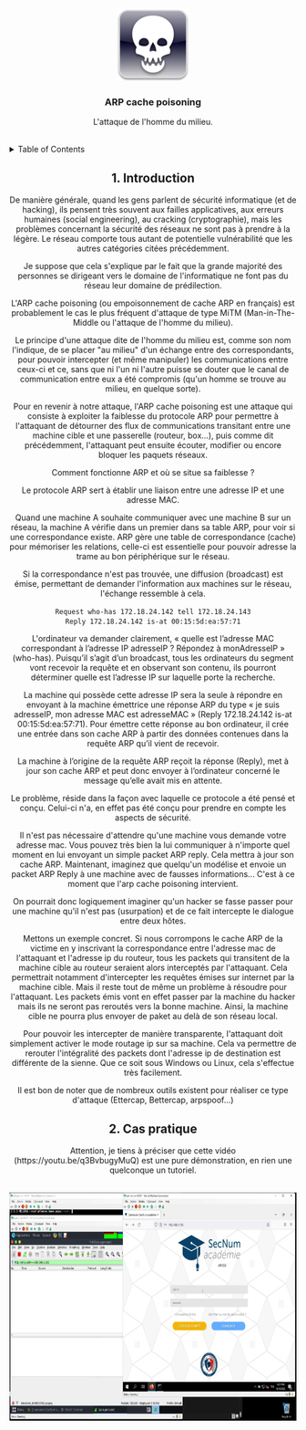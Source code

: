 <div id="top"></div>

<div align="center">
  <a href="https://github.com/franckferman/network-elements-synthesis">
    <img src="https://raw.githubusercontent.com/franckferman/network-elements-synthesis/main/img/skull.png" alt="Skull" width="128" height="128">
  </a>

<h3 align="center">ARP cache poisoning</h3>

  <p align="center">
    L'attaque de l'homme du milieu.
    <br/>
	<br/>
  </p>
</div>

<details>
  <summary>Table of Contents</summary>
  <ol>
	<li><a href="#1-introduction">Introduction</a></li>
    <li><a href="#2-cas_pratique">Cas pratique</a></li>
  </ol>
</details>

<div align="center">
<h2>1. Introduction</h2>

<p>De manière générale, quand les gens parlent de sécurité informatique (et de hacking), ils pensent très souvent aux failles applicatives, aux erreurs humaines (social engineering), au cracking (cryptographie), mais les problèmes concernant la sécurité des réseaux ne sont pas à prendre à la légère. Le réseau comporte tous autant de potentielle vulnérabilité que les autres catégories citées précédemment.<br/>

Je suppose que cela s'explique par le fait que la grande majorité des personnes se dirigeant vers le domaine de l'informatique ne font pas du réseau leur domaine de prédilection.<br/>

L'ARP cache poisoning (ou empoisonnement de cache ARP en français) est probablement le cas le plus fréquent d'attaque de type MiTM (Man-in-The-Middle ou l'attaque de l'homme du milieu).<br/>

Le principe d'une attaque dite de l'homme du milieu est, comme son nom l'indique, de se placer "au milieu" d'un échange entre des correspondants, pour pouvoir intercepter (et même manipuler) les communications entre ceux-ci et ce, sans que ni l'un ni l'autre puisse se douter que le canal de communication entre eux a été compromis (qu'un homme se trouve au milieu, en quelque sorte).<br/> 

Pour en revenir à notre attaque, l'ARP cache poisoning est une attaque qui consiste à exploiter la faiblesse du protocole ARP pour permettre à l'attaquant de détourner des flux de communications transitant entre une machine cible et une passerelle (routeur, box...), puis comme dit précédemment, l'attaquant peut ensuite écouter, modifier ou encore bloquer les paquets réseaux.<br/>

<div align="center">
Comment fonctionne ARP et où se situe sa faiblesse ?<br/>

Le protocole ARP sert à établir une liaison entre une adresse IP et une adresse MAC.<br/>

Quand une machine A souhaite communiquer avec une machine B sur un réseau, la machine A vérifie dans un premier dans sa table ARP, pour voir si une correspondance existe. ARP gère une table de correspondance (cache) pour mémoriser les relations, celle-ci est essentielle pour pouvoir adresse la trame au bon périphérique sur le réseau.<br/>

Si la correspondance n'est pas trouvée, une diffusion (broadcast) est émise, permettant de demander l'information aux machines sur le réseau, l'échange ressemble à cela.

<code>Request who-has 172.18.24.142 tell 172.18.24.143</code><br/>
<code>Reply 172.18.24.142 is-at 00:15:5d:ea:57:71</code><br/>

L'ordinateur va demander clairement, « quelle est l’adresse MAC correspondant à l’adresse IP adresseIP ? Répondez à monAdresseIP » (who-has). Puisqu’il s’agit d’un broadcast, tous les ordinateurs du segment vont recevoir la requête et en observant son contenu, ils pourront déterminer quelle est l’adresse IP sur laquelle porte la recherche.<br/>

La machine qui possède cette adresse IP sera la seule à répondre en envoyant à la machine émettrice une réponse ARP du type « je suis adresseIP, mon adresse MAC est adresseMAC » (Reply 172.18.24.142 is-at 00:15:5d:ea:57:71). Pour émettre cette réponse au bon ordinateur, il crée une entrée dans son cache ARP à partir des données contenues dans la requête ARP qu’il vient de recevoir.<br/>

La machine à l’origine de la requête ARP reçoit la réponse (Reply), met à jour son cache ARP et peut donc envoyer à l’ordinateur concerné le message qu’elle avait mis en attente.<br/>

Le problème, réside dans la façon avec laquelle ce protocole a été pensé et conçu. Celui-ci n'a, en effet pas été conçu pour prendre en compte les aspects de sécurité.<br/>

Il n'est pas nécessaire d'attendre qu'une machine vous demande votre adresse mac. Vous pouvez très bien la lui communiquer à n'importe quel moment en lui envoyant un simple packet ARP reply. Cela mettra à jour son cache ARP. Maintenant, imaginez que quelqu'un modélise et envoie un packet ARP Reply à une machine avec de fausses informations... C'est à ce moment que l'arp cache poisoning intervient.<br/>

On pourrait donc logiquement imaginer qu'un hacker se fasse passer pour une machine qu'il n'est pas (usurpation) et de ce fait intercepte le dialogue entre deux hôtes.<br/>

Mettons un exemple concret. Si nous corrompons le cache ARP de la victime en y inscrivant la correspondance entre l'adresse mac de l'attaquant et l'adresse ip du routeur, tous les packets qui transitent de la machine cible au routeur seraient alors interceptés par l'attaquant. Cela permettrait notamment d'intercepter les requêtes émises sur internet par la machine cible. Mais il reste tout de même un problème à résoudre pour l'attaquant. Les packets émis vont en effet passer par la machine du hacker mais ils ne seront pas reroutés vers la bonne machine. Ainsi, la machine cible ne pourra plus envoyer de paket au delà de son réseau local.<br/> 

Pour pouvoir les intercepter de manière transparente, l'attaquant doit simplement activer le mode routage ip sur sa machine. Cela va permettre de rerouter l'intégralité des packets dont l'adresse ip de destination est différente de la sienne. Que ce soit sous Windows ou Linux, cela s'effectue très facilement.<br/>

Il est bon de noter que de nombreux outils existent pour réaliser ce type d'attaque (Ettercap, Bettercap, arpspoof...)<br/>

<div align="center">
<h2>2. Cas pratique</h2>

<p>Attention, je tiens à préciser que cette vidéo (https://youtu.be/q3BvbugyMuQ) est une pure démonstration, en rien une quelconque un tutoriel.</p><br/>


<div align="center">
  <a href="https://youtu.be/q3BvbugyMuQ">
    <img src="https://raw.githubusercontent.com/franckferman/network-elements-synthesis/main/img/thumbnail-mitm_arp.png" alt="Skull" width="800" height="400">
  </a>

